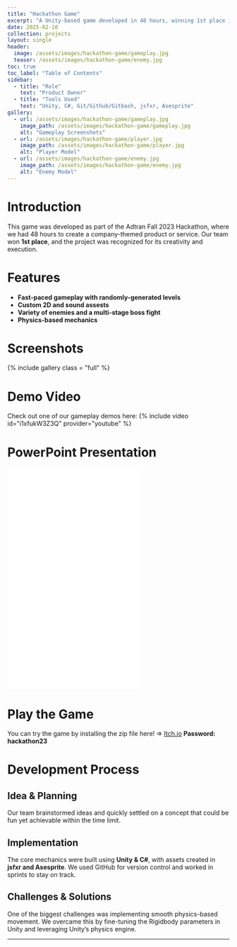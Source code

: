 ```yaml
---
title: "Hackathon Game"
excerpt: "A Unity-based game developed in 48 hours, winning 1st place in the company-wide hackathon."
date: 2025-02-10
collection: projects
layout: single
header:
  image: /assets/images/hackathon-game/gameplay.jpg
  teaser: /assets/images/hackathon-game/enemy.jpg
toc: true
toc_label: "Table of Contents"
sidebar:
  - title: "Role"
    text: "Product Owner"
  - title: "Tools Used"
    text: "Unity, C#, Git/Github/Gitbash, jsfxr, Asesprite"
gallery:
  - url: /assets/images/hackathon-game/gameplay.jpg
    image_path: /assets/images/hackathon-game/gameplay.jpg
    alt: "Gameplay Screenshots"
  - url: /assets/images/hackathon-game/player.jpg
    image_path: /assets/images/hackathon-game/player.jpg
    alt: "Player Model"
  - url: /assets/images/hackathon-game/enemy.jpg
    image_path: /assets/images/hackathon-game/enemy.jpg
    alt: "Enemy Model"
---
```


# Introduction
This game was developed as part of the Adtran Fall 2023 Hackathon, where we had 48 hours to create a company-themed product or service. Our team won **1st place**, and the project was recognized for its creativity and execution.

# Features
- **Fast-paced gameplay with randomly-generated levels**
- **Custom 2D and sound assests**
- **Variety of enemies and a multi-stage boss fight**
- **Physics-based mechanics**

# Screenshots
{% include gallery class = "full" %} 

# Demo Video
Check out one of our gameplay demos here:
{% include video id="i1xfukW3Z3Q" provider="youtube" %}

# PowerPoint Presentation
<embed src="/assets/documents/Hackathon.pptx.pdf" type="application/pdf" height="500"/>

# Play the Game
You can try the game by installing the zip file here! => [Itch.io](https://zanenab.itch.io/hackathon-2023)
**Password: hackathon23**

# Development Process
## Idea & Planning
Our team brainstormed ideas and quickly settled on a concept that could be fun yet achievable within the time limit.

## Implementation
The core mechanics were built using **Unity & C#**, with assets created in **jsfxr and Asesprite**. We used GitHub for version control and worked in sprints to stay on track.

## Challenges & Solutions
One of the biggest challenges was implementing smooth physics-based movement. We overcame this by fine-tuning the Rigidbody parameters in Unity and leveraging Unity’s physics engine.

---
